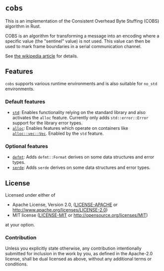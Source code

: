 # `cobs`

This is an implementation of the Consistent Overhead Byte Stuffing (COBS) algorithm in Rust.

COBS is an algorithm for transforming a message into an encoding where a specific value (the "sentinel" value) is not used. This value can then be used to mark frame boundaries in a serial communication channel.

See [the wikipedia article](https://www.wikipedia.org/wiki/Consistent_Overhead_Byte_Stuffing) for details.

## Features

`cobs` supports various runtime environments and is also suitable for `no_std` environments.

### Default features

 - [`std`](https://doc.rust-lang.org/std/): Enables functionality relying on the standard library
   and also activates the `alloc` feature. Currently only adds `std::error::Error` support for the
   library error types.
 - [`alloc`](https://doc.rust-lang.org/alloc/): Enables features which operate on containers
   like [`alloc::vec::Vec`](https://doc.rust-lang.org/beta/alloc/vec/struct.Vec.html).
   Enabled by the `std` feature.

### Optional features

- [`defmt`](https://docs.rs/defmt/latest/defmt/): Adds `defmt::Format` derives on some data
  structures and error types.
- [`serde`](https://serde.rs/): Adds `serde` derives on some data structures and error types.

## License

Licensed under either of

 * Apache License, Version 2.0, ([LICENSE-APACHE](LICENSE-APACHE) or http://www.apache.org/licenses/LICENSE-2.0)
 * MIT license ([LICENSE-MIT](LICENSE-MIT) or http://opensource.org/licenses/MIT)

at your option.

### Contribution

Unless you explicitly state otherwise, any contribution intentionally
submitted for inclusion in the work by you, as defined in the Apache-2.0
license, shall be dual licensed as above, without any additional terms or
conditions.
